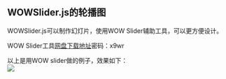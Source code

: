 <h2>WOWSlider.js的轮播图</h2>
<div>WOWSlider.js可以制作幻灯片，使用WOW Slider辅助工具，可以更方便设计。</div>
<p>WOW Slider工具<a href="https://pan.baidu.com/s/1c1Okk6W">网盘下载地址</a>密码：x9wr</p>
<div>以上是用WOW slider做的例子，效果如下：</div>
<img src="images/20171221.gif"/>
